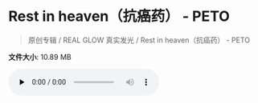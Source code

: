 # Rest in heaven（抗癌药） - PETO

> 原创专辑 / REAL GLOW 真实发光 / Rest in heaven（抗癌药） - PETO

**文件大小**: 10.89 MB

<audio preload="none" controls><source src="https://file.hsyhx.top/archive/原创专辑/REAL GLOW 真实发光/Rest in heaven（抗癌药） - PETO.flac" type="audio/mpeg">🤔 您的浏览器不支持此音频格式</audio>